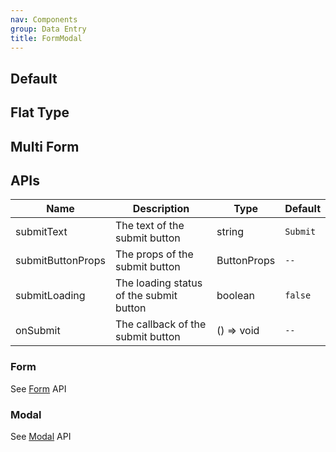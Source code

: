 ```yaml
---
nav: Components
group: Data Entry
title: FormModal
---
```


## Default

<code src="./demos/index.tsx" nopadding></code>

## Flat Type

<code src="./demos/Flat.tsx" nopadding></code>

## Multi Form

<code src="./demos/MultiForm.tsx" nopadding></code>

## APIs

| Name              | Description                             | Type        | Default  |
| ----------------- | --------------------------------------- | ----------- | -------- |
| submitText        | The text of the submit button           | string      | `Submit` |
| submitButtonProps | The props of the submit button          | ButtonProps | `--`     |
| submitLoading     | The loading status of the submit button | boolean     | `false`  |
| onSubmit          | The callback of the submit button       | () => void  | `--`     |

### Form

See [Form](/components/form) API

### Modal

See [Modal](/components/form) API
